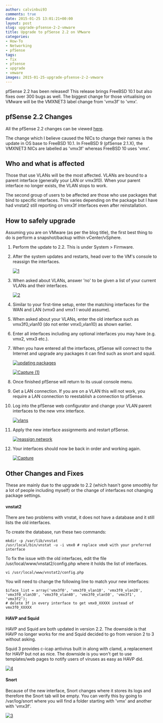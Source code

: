 ```yaml
---
author: calvinbui93
comments: true
date: 2015-01-25 13:01:21+00:00
layout: post
slug: upgrade-pfsense-2-2-vmware
title: Upgrade to pfSense 2.2 on VMware
categories:
- How-To
- Networking
- pfSense
tags:
- fix
- pfsense
- upgrade
- vmware
images: 2015-01-25-upgrade-pfsense-2-2-vmware
---
```


pfSense 2.2 has been released! This release brings FreeBSD 10.1 but also fixes over 300 bugs as well. The biggest change for those virtualising on VMware will be the VMXNET3 label change from 'vmx3f' to 'vmx'.

<!-- more -->

## pfSense 2.2 Changes

All the pfSense 2.2 changes can be viewed [here](https://doc.pfsense.org/index.php/2.2_New_Features_and_Changes).

The change which I believe caused the NICs to change their names is the update in OS base to FreeBSD 10.1. In FreeBSD 9 (pfSense 2.1.X), the VMXNET3 NICs are labelled as 'vmx3f' whereas FreeBSD 10 uses 'vmx'.

## Who and what is affected

Those that use VLANs will be the most affected. VLANs are bound to a parent interface (generally your LAN or vmx3f0). When your parent interface no longer exists, the VLAN stops to work.

The second group of users to be affected are those who use packages that bind to specific interfaces. This varies depending on the package but I have had vnstat2 still reporting on vmx3f interfaces even after reinstallation.

## How to safely upgrade

Assuming you are on VMware (as per the blog title), the first best thing to do is perform a snapshot/backup within vCenter/vSphere.

1. Perform the update to 2.2. This is under System > Firmware.
2. After the system updates and restarts, head over to the VM's console to reassign the interfaces. 

	[![1](/images/{{page.images}}/1.png)](/images/{{page.images}}/1.png)

3. When asked about VLANs, answer 'no' to be given a list of your current VLANs and their interfaces. 

	[![2](/images/{{page.images}}/2.png)](/images/{{page.images}}/2.png)

4. Similar to your first-time setup, enter the matching interfaces for the WAN and LAN (vmx0 and vmx1 I would assume).
5. When asked about your VLANs, enter the old interface such as vmx3f0_vlan10 (do not enter vmx0_vlan10) as shown earlier.
6. Enter all interfaces including any optional interfaces you may have (e.g. vmx2, vmx3 etc.).
7. When you have entered all the interfaces, pfSense will connect to the Internet and upgrade any packages it can find such as snort and squid.

	[![updating packages](/images/{{page.images}}/updating-packages.png)](/images/{{page.images}}/updating-packages.png)

	[![Capture (1)](/images/{{page.images}}/capture-1.png)](/images/{{page.images}}/capture-1.png)

8. Once finished pfSense will return to its usual console menu.
9. Get a LAN connection. If you are on a VLAN this will not work, you require a LAN connection to reestablish a connection to pfSense.
10. Log into the pfSense web configurator and change your VLAN parent interfaces to the new vmx interface.

	[![vlans](/images/{{page.images}}/vlans.png)](/images/{{page.images}}/vlans.png)

11. Apply the new interface assignments and restart pfSense.

	[![reassign network](/images/{{page.images}}/reassign-network.png)](/images/{{page.images}}/reassign-network.png)

12. Your interfaces should now be back in order and working again. 

	[![Capture](/images/{{page.images}}/capture4.png)](/images/{{page.images}}/capture4.png)

## Other Changes and Fixes

These are mainly due to the upgrade to 2.2 (which hasn't gone smoothly for a lot of people including myself) or the change of interfaces not changing package settings.

#### vnstat2

There are two problems with vnstat, it does not have a database and it still lists the old interfaces.

To create the database, run these two commands:

```terminal
mkdir -p /var/lib/vnstat
/usr/local/bin/vnstat -u -i vmx0 # replace vmx0 with your preferred interface
```

To fix the issue with the old interfaces, edit the file /usr/local/www/vnstat2/config.php where it holds the list of interfaces.

```terminal   
vi /usr/local/www/vnstat2/config.php
```

You will need to change the following line to match your new interfaces:

```terminal
$iface_list = array('vmx3f0', 'vmx3f0_vlan10', 'vmx3f0_vlan20', 'vmx3f0_vlan30', 'vmx3f0_vlan40', 'vmx3f0_vlan50', 'vmx3f1', 'vmx3f2');
# delete 3f in every interface to get vmx0_XXXXX instead of vmx3f0_XXXXX
```

#### HAVP and Squid

HAVP and Squid are both updated in version 2.2. The downside is that HAVP no longer works for me and Squid decided to go from version 2 to 3 without asking.

Squid 3 provides c-icap antivirus built in along with clamd, a replacement for HAVP but not as nice. The downside is you won't get to use templates/web pages to notify users of viruses as easy as HAVP did.

[![4](/images/{{page.images}}/4.png)](/images/{{page.images}}/4.png)

#### Snort

Because of the new interface, Snort changes where it stores its logs and therefore the Snort tab will be empty. You can verify this by going to /var/log/snort where you will find a folder starting with 'vmx' and another with 'vmx3f'.

[![3](/images/{{page.images}}/3.png)](/images/{{page.images}}/3.png)
